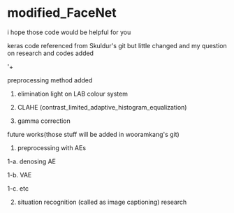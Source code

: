 # modified_FaceNet


i hope those code would be helpful for you

keras code referenced from Skuldur's git
but little changed and my question on research and codes added

'+

preprocessing method added

1. elimination light on LAB colour system

2. CLAHE (contrast_limited_adaptive_histogram_equalization)

3. gamma correction



future works(those stuff will be added in wooramkang's git)

1. preprocessing with AEs

  1-a. denosing AE
  
  1-b. VAE
  
  1-c. etc
  
2. situation recognition (called as image captioning) research 
